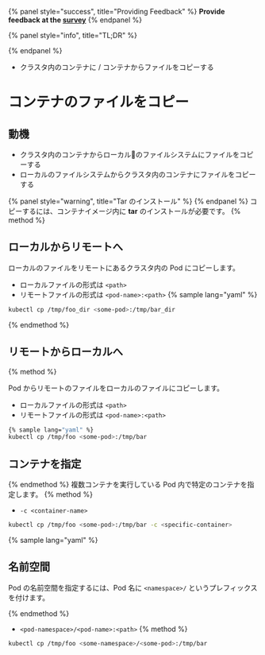 {% panel style="success", title="Providing Feedback" %}
**Provide feedback at the [survey](https://www.surveymonkey.com/r/JH35X82)**
{% endpanel %}

{% panel style="info", title="TL;DR" %}

{% endpanel %}
- クラスタ内のコンテナに / コンテナからファイルをコピーする

# コンテナのファイルをコピー

## 動機

- クラスタ内のコンテナからローカルのファイルシステムにファイルをコピーする
- ローカルのファイルシステムからクラスタ内のコンテナにファイルをコピーする

{% panel style="warning", title="Tar のインストール" %}
{% endpanel %}
コピーするには、コンテナイメージ内に **tar** のインストールが必要です。
{% method %}

## ローカルからリモートへ

ローカルのファイルをリモートにあるクラスタ内の Pod にコピーします。

- ローカルファイルの形式は `<path>`
- リモートファイルの形式は `<pod-name>:<path>`
{% sample lang="yaml" %}

```bash
kubectl cp /tmp/foo_dir <some-pod>:/tmp/bar_dir
```

{% endmethod %}
## リモートからローカルへ
{% method %}

Pod からリモートのファイルをローカルのファイルにコピーします。

- ローカルファイルの形式は `<path>`
- リモートファイルの形式は `<pod-name>:<path>`

```bash
{% sample lang="yaml" %}
kubectl cp /tmp/foo <some-pod>:/tmp/bar
```

## コンテナを指定

{% endmethod %}
複数コンテナを実行している Pod 内で特定のコンテナを指定します。
{% method %}

- `-c <container-name>`

```bash
kubectl cp /tmp/foo <some-pod>:/tmp/bar -c <specific-container>
```
{% sample lang="yaml" %}

## 名前空間

Pod の名前空間を指定するには、Pod 名に `<namespace>/` というプレフィックスを付けます。

{% endmethod %}
- `<pod-namespace>/<pod-name>:<path>`
{% method %}

```bash
kubectl cp /tmp/foo <some-namespace>/<some-pod>:/tmp/bar
```
